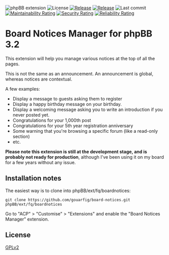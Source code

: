 ![phpBB extension](https://img.shields.io/badge/phpBB-3.2-green.svg)
![License](https://img.shields.io/github/license/gouarfig/board-notices.svg?style=flat)
[![Release](https://img.shields.io/github/release-pre/gouarfig/board-notices.svg?style=flat)](https://github.com/gouarfig/board-notices/releases)
[![Release](https://img.shields.io/github/release-date-pre/gouarfig/board-notices.svg?style=flat)](https://github.com/gouarfig/board-notices/releases)
![Last commit](https://img.shields.io/github/last-commit/gouarfig/board-notices.svg?style=flat)
[![Maintainability Rating](https://sonarcloud.io/api/project_badges/measure?project=gouarfig_board-notices&metric=sqale_rating)](https://sonarcloud.io/dashboard?id=gouarfig_board-notices)
[![Security Rating](https://sonarcloud.io/api/project_badges/measure?project=gouarfig_board-notices&metric=security_rating)](https://sonarcloud.io/dashboard?id=gouarfig_board-notices)
[![Reliability Rating](https://sonarcloud.io/api/project_badges/measure?project=gouarfig_board-notices&metric=reliability_rating)](https://sonarcloud.io/dashboard?id=gouarfig_board-notices)

# Board Notices Manager for phpBB 3.2

This extension will help you manage various notices at the top of all the pages.

This is not the same as an announcement. An announcement is global, whereas notices are contextual.

A few examples:
*    Display a message to guests asking them to register
*    Display a happy birthday message on your birthday.
*    Display a welcoming message asking you to write an introduction if you never posted yet.
*    Congratulations for your 1,000th post
*    Congratulations for your 5th year registration anniversary
*    Some warning that you're browsing a specific forum (like a read-only section)
*    etc.

**Please note this extension is still at the development stage, and is probably not ready for production**, although I've been using it on my board for a few years without any issue.

## Installation notes

The easiest way is to clone into phpBB/ext/fq/boardnotices:

    git clone https://github.com/gouarfig/board-notices.git phpBB/ext/fq/boardnotices

Go to "ACP" > "Customise" > "Extensions" and enable the "Board Notices Manager" extension.

## License
[GPLv2](license.txt)
